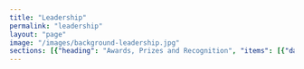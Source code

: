 ```yaml
---
title: "Leadership"
permalink: "leadership"
layout: "page"
image: "/images/background-leadership.jpg"
sections: [{"heading": "Awards, Prizes and Recognition", "items": [{"date": "2018", "name": "UBTECH Best Paper Prize", "link": "", "location": "", "description": "", "who": ""}, {"date": "2018", "name": "Best Paper at RO-MAN 2018 IEEE International Conference on Robot and Human Interactive Communication", "link": "", "location": "", "description": "", "who": ""}, {"date": "2018", "name": "Heidelberg Laureate Fellowship, Australian Academy of Science, PhD Student Chand Gudi. ", "link": "", "location": "", "description": "", "who": ""}, {"date": "2018", "name": "ASEAN Cybersecurity Challenge Codeathon, Magic Lab Team ", "link": "", "location": "", "description": "", "who": ""}, {"date": "2018", "name": "Venture Day Winner, PhD Student Mahya Knox", "link": "", "location": "", "description": "", "who": ""}, {"date": "2018", "name": "Sponsorship to Conference on Fairness, Accountability, and Transparency (FAT*) in New York City PhD Student Nik Dawson", "link": "", "location": "", "description": "", "who": ""}, {"date": "2018", "name": "Atlasssian Sponsorship to Singularity University Summit PhD Student Sarita Herse.", "link": "", "location": "", "description": "", "who": ""}, {"date": "2018", "name": "Second Place in the Social Robot League, UTS Unleashed!", "link": "", "location": "", "description": "", "who": ""}, {"date": "2018", "name": "RoboCup Social Robotics @Home League Qualification, UTS Unleashed!", "link": "", "location": "", "description": "", "who": ""}, {"date": "2018", "name": "Open Source Self Driving Platform Hackathon, Top 10 Global Engineers selected, PhD Student Samuel Pfeiffer", "link": "", "location": "", "description": "", "who": ""}, {"date": "2018", "name": "United Nations, Research Post PhD StudentNik Dawson", "link": "", "location": "", "description": "", "who": ""}, {"date": "2018", "name": "NASA Space Robotics Challenge Finalist and Third Place: PhD Student Samuel Pfeiffer", "link": "", "location": "", "description": "", "who": ""}, {"date": "2017", "name": "Benjamin Johnston coached 9 new Start Up companies into existence in working closely with UTS Student Founders in Launchpad", "link": "", "location": "", "description": "", "who": ""}, {"date": "2017", "name": "IBISWorld 3P Innovation Competition First place: PhD Student Mahya Knox", "link": "", "location": "", "description": "", "who": ""}, {"date": "2017", "name": "Start-Up Catalyst's Youth USA Mission, Mahya Knox", "link": "", "location": "", "description": "", "who": ""}, {"date": "2017", "name": "Best Human-Robot Interface Award, RoboCup 2017", "link": "", "location": "", "description": "", "who": ""}, {"date": "2017", "name": "Social Robot Competition, Second Place, RoboCup 2017", "link": "", "location": "", "description": "", "who": ""}, {"date": "2017", "name": "[Nobel Prize Economic Sciences Committee](http://www.nobelprize.org/nobel_prizes/economic-sciences/prize_awarder/committee.html) - Peter G\u00e4rdenfors.", "link": "", "location": "", "description": "", "who": ""}, {"date": "2017", "name": "NASA Space Robotics Challenge, 3rd Place Sammy Pfeiffer", "link": "", "location": "", "description": "", "who": ""}, {"date": "2017", "name": "AMY Student Awards Finalists  PhD Student: Meg Tonkin; Capstone Students: Navi Gunaratne, Jose Gunawarman, Denis Draca; First Class Honours Student: Le Kang.", "link": "", "location": "", "description": "", "who": ""}, {"date": "2017", "name": "Woz listed by UK-based company Richtopia at number 18 in the list of 200 Most Influential Philanthropists and Social Entrepreneurs", "link": "", "location": "", "description": "", "who": ""}, {"date": "2016", "name": "Best Robot Design Prize, Meg Tonkin", "link": "", "location": "", "description": "", "who": ""}, {"date": "2016", "name": "[Nobel Prize Economic Sciences Committee](http://www.nobelprize.org/nobel_prizes/economic-sciences/prize_awarder/committee.html) - Peter G\u00e4rdenfors.", "link": "", "location": "", "description": "", "who": ""}, {"date": "2016", "name": "Australian-French Entrepreneurship Challenge Finalist, Mayha Knox", "link": "", "location": "", "description": "", "who": ""}, {"date": "2016", "name": "First Class Honours, Le Kang", "link": "", "location": "", "description": "", "who": ""}, {"date": "2016", "name": "IBM PhD Fellowship, Mahya Knox", "link": "", "location": "", "description": "", "who": ""}, {"date": "2016", "name": "Start-Up Catalyst's Youth Mission, Mahya Knox", "link": "", "location": "", "description": "", "who": ""}, {"date": "2015", "name": "Woz received the Legacy for Children Award from the Children's Discovery Museum in San Jose", "link": "", "location": "", "description": "", "who": ""}, {"date": "2015", "name": "[Nobel Prize Economic Sciences Committee](http://www.nobelprize.org/nobel_prizes/economic-sciences/prize_awarder/committee.html) - Peter G\u00e4rdenfors.", "link": "", "location": "", "description": "", "who": ""}, {"date": "2015", "name": "[Alumnus of the Year](http://alumni.berkeley.edu/announcements/caa-announcements/caa-announces-2015-alumnus-year-steve-wozniak-bs-86-and-other-alumni), University of California Berkeley - awarded to [Steve Wozniak](http://woz.org/) B.Sc. '86", "link": "", "location": "", "description": "", "who": ""}, {"date": "2015", "name": "[Australian Academy of Technological Sciences and Engineering](https://www.atse.org.au/) Fellow awarded to Mary-Anne Williams", "link": "", "location": "", "description": "", "who": ""}, {"date": "2015", "name": "[ACS Foundation Internship Scholarship](http://www.acsfoundation.com.au/index.cfm) - Mayha Mirzaei Poueinag ", "link": "", "location": "", "description": "", "who": ""}, {"date": "2015", "name": "[IBM PhD Fellowship](http://www.research.ibm.com/university/awards/phdfellowship.shtml)  - Mayha Mirzaei Poueinag", "link": "", "location": "", "description": "", "who": ""}, {"date": "2014", "name": "Lifetime Achievement Award to Steve Wozniak at the American Museum of Natural History", "link": "", "location": "", "description": "", "who": ""}, {"date": "2014", "name": "ACM Awards Committee: [Eugene L. Lawler Award For Humanitarian Contributions Within Computer Science And Informatics](http://awards.acm.org/lawler/committee.cfm). The ACM is the prestigious American Computing Machinery the peak body for computing science.- Mary-Anne Williams", "link": "", "location": "", "description": "", "who": ""}, {"date": "2014", "name": "Industry Week added Woz to the Manufacturing Hall of Fame", "link": "", "location": "", "description": "", "who": ""}, {"date": "2014", "name": "[Valeo Innovation Challenge](https://valeoinnovationchallenge.valeo.com/): the Magic Lab Team were Finalists and flown to Paris Motor Show to pitch their innovative Car of the Future Service.", "link": "", "location": "", "description": "", "who": ""}, {"date": "2014", "name": "[IBM PhD Fellowship](http://www.research.ibm.com/university/awards/phdfellowship.shtml)  - Wei Wang", "link": "", "location": "", "description": "", "who": ""}, {"date": "2014", "name": "[Fellow, Australian Computer Society](https://www.acs.org.au/news-and-media/news/2013/acs-nsw-fellow-presentations-at-the-november-branch-forum) - Mary-Anne Williams", "link": "", "location": "", "description": "", "who": ""}, {"date": "2014", "name": "[Nobel Prize Economic Sciences Committee](http://www.nobelprize.org/nobel_prizes/economic-sciences/prize_awarder/committee.html) - Peter G\u00e4rdenfors.", "link": "", "location": "", "description": "", "who": ""}, {"date": "2014", "name": "[Appointed Distinguished Professor of Technology at UTS](http://newsroom.uts.edu.au/news/2014/10/steve-wozniak-accepts-adjunct-professorship-uts) - Steve Wozniak", "link": "", "location": "", "description": "", "who": ""}, {"date": "2014", "name": "[Top 25 Women in Robotics](http://robohub.org/25-women-in-robotics-you-need-to-know-about-2014/): \u201cThe women on this list are all field leaders with a huge impact on robotics\u201d - Mary-Anne Williams", "link": "", "location": "", "description": "", "who": ""}, {"date": "2013", "name": "[IBM PhD Fellowship](http://www.research.ibm.com/university/awards/phdfellowship.shtml) - Pramod Parajuli", "link": "", "location": "", "description": "", "who": ""}, {"date": "2013", "name": "[IBM PhD Fellowship](http://www.research.ibm.com/university/awards/phdfellowship.shtml) - Jinjiu Li", "link": "", "location": "", "description": "", "who": ""}, {"date": "2013", "name": "[Nobel Prize Economic Sciences Committee](http://www.nobelprize.org/nobel_prizes/economic-sciences/prize_awarder/committee.html) - Peter  G\u00e4rdenfors.", "link": "", "location": "", "description": "", "who": ""}, {"date": "2013", "name": "[Best Video Award: Most Entertaining Autonomous Robotics Category](http://www.uts.edu.au/research-and-teaching/our-research/quantum-computation-and-intelligent-systems/news/magic-lab-video) - [The Fugitive](https://www.youtube.com/watch?v=rF_-TmrTan8)", "link": "", "location": "", "description": "", "who": ""}, {"date": "2012", "name": "Chair, [Mathematics, Information and Computing Sciences, ERA, Australian Research Council](http://www.arc.gov.au/era-national-reports) - Mary-Anne Williams", "link": "", "location": "", "description": "", "who": ""}, {"date": "2012", "name": "[Nobel Prize Economic Sciences Committee](http://www.nobelprize.org/nobel_prizes/economic-sciences/prize_awarder/committee.html) - Peter G\u00e4rdenfors.", "link": "", "location": "", "description": "", "who": ""}, {"date": "2012", "name": "Endeavour Leadership Fellow - Muh. Anshar", "link": "", "location": "", "description": "", "who": ""}, {"date": "2012", "name": "[IBM PhD Fellowship](http://www.research.ibm.com/university/awards/phdfellowship.shtml) - Rony Novianto", "link": "", "location": "", "description": "", "who": ""}, {"date": "2012", "name": "UniQuest Trailblazer Innovative Ideas Competition - Benjamin Johnston, Xun Wang, Mary-Anne Williams, Valerie Gay, Peter Leijdekkers, Karla Felix Navarro", "link": "", "location": "", "description": "", "who": ""}, {"date": "2012", "name": "[Hermann Lotze Prize](http://www.hlotze.com/) - Peter G\u00e4rdenfors", "link": "", "location": "", "description": "", "who": ""}, {"date": "2012", "name": "Universitatis Lodziensis Amico Medal 2012 - Peter G\u00e4rdenfors", "link": "", "location": "", "description": "", "who": ""}, {"date": "2011", "name": "[Nobel Prize Economic Sciences Committee](http://www.nobelprize.org/nobel_prizes/economic-sciences/prize_awarder/committee.html) - Peter  G\u00e4rdenfors.", "link": "", "location": "", "description": "", "who": ""}, {"date": "2011", "name": "[IBM PhD Fellowship](http://www.research.ibm.com/university/awards/phdfellowship.shtml) - Xun Wang", "link": "", "location": "", "description": "", "who": ""}, {"date": "2011", "name": "UTS Best PhD Dissertation Prize - Benjamin Johnston", "link": "", "location": "", "description": "", "who": ""}, {"date": "2011", "name": "Endeavour Leadership Fellow - Pramod Parajuli", "link": "", "location": "", "description": "", "who": ""}, {"date": "2010", "name": "Kurzweil Prize for \u2018Best Artificial General Intelligence Idea\u2019 - Benjamin Johnston", "link": "", "location": "", "description": "", "who": ""}, {"date": "2009", "name": "Fellow, CodeX, Stanford University - Mary-Anne Williams", "link": "", "location": "", "description": "", "who": ""}, {"date": "2009", "name": "Advisory Board, Rolf Schock Prize in Logic and Philosophy, The Royal Swedish Academy of Sciences - Mary-Anne Williams", "link": "", "location": "", "description": "", "who": ""}, {"date": "2009", "name": "Royal Swedish Academy of Science - Peter G\u00e4rdenfors", "link": "", "location": "", "description": "", "who": ""}, {"date": "2008", "name": "Interdisciplinary Research Prize, Academi\u00e6 Regi\u00e6 Scientiarum Upsaliensis - Peter G\u00e4rdenfors", "link": "", "location": "", "description": "", "who": ""}, {"date": "2007", "name": "[IBM Faculty Award](http://www.research.ibm.com/university/awards/faculty_innovation.shtml) - Mary-Anne Williams", "link": "", "location": "", "description": "", "who": ""}, {"date": "2007", "name": "Review Editor, Artificial Intelligence Journal (AIJ) #1 journal in Artificial Intelligence - Mary-Anne Williams", "link": "", "location": "", "description": "", "who": ""}, {"date": "2007", "name": "Natur och Kultur Foundation - Peter  G\u00e4rdenfors", "link": "", "location": "", "description": "", "who": ""}, {"date": "2006", "name": "Pauli Fellowship, Wolfgang Pauli Institute, Vienna - Center of Excellence in Mathematics, Physics and Informatics/Computer Science - Mary-Anne Williams", "link": "", "location": "", "description": "", "who": ""}, {"date": "2006", "name": "College of Experts Australian Research Council - Mary-Anne Williams", "link": "", "location": "", "description": "", "who": ""}, {"date": "2006", "name": "Guest Professorship - [University of Science and Technology of China](http://en.ustc.edu.cn/) - Mary-Anne Williams.", "link": "", "location": "", "description": "", "who": ""}, {"date": "2005", "name": "Visiting Professor, [Copenhagen Business School](http://www.cbs.dk/en) - Mary-Anne Williams", "link": "", "location": "", "description": "", "who": ""}, {"date": "2004", "name": "Leopoldina Deutsche Akademie f\u00fcr Naturforscher - Peter  G\u00e4rdenfors", "link": "", "location": "", "description": "", "who": ""}, {"date": "2002", "name": "Pioneer Award IEEE Neural Network Society - Henri Prade", "link": "", "location": "", "description": "", "who": ""}, {"date": "2001", "name": "Prize ISI (Institute for Scientific Information) among the 300 most cited authors French scientists - Henri Prade", "link": "", "location": "", "description": "", "who": ""}, {"date": "1999", "name": "Academia Europaea - Peter  G\u00e4rdenfors", "link": "", "location": "", "description": "", "who": ""}, {"date": "1999", "name": "Fellow, International Fuzzy Systems Association - Henri Prade", "link": "", "location": "", "description": "", "who": ""}, {"date": "1996", "name": "Commonwealth Fellowship, Australian Academy of Science - Mary-Anne Williams", "link": "", "location": "", "description": "", "who": ""}, {"date": "1996", "name": "Royal Swedish Academy of Letters, History and Antiquities - Peter  G\u00e4rdenfors", "link": "", "location": "", "description": "", "who": ""}, {"date": "1995", "name": "Australasian Distinguished Doctoral Dissertation Award - Mary-Anne Williams", "link": "", "location": "", "description": "", "who": ""}, {"date": "1988", "name": "Swedish Council for Research in Humanities and Social Sciences - Peter  G\u00e4rdenfors", "link": "", "location": "", "description": "", "who": ""}]}, {"heading": "Research Community Leadership", "items": [{"date": "2015", "name": "[John McCarthy Website at Stanford University](http://jmc.stanford.edu): We worked with John, a pioneer in AI and regualr visitor to the Magic Lab, to make his research more accessible.", "link": "", "location": "", "description": "", "who": ""}, {"date": "from 2006", "name": "[Board of Directors KR Inc](http://kr.org)", "link": "", "location": "", "description": "", "who": ""}, {"date": "2004 - 2006", "name": "[President KR Inc](http://kr.org)", "link": "", "location": "", "description": "", "who": ""}, {"date": "from 2002", "name": "Commonsense Reasoning Steering Committee", "link": "", "location": "", "description": "", "who": ""}, {"date": "from 2002", "name": "Planet KR for the Knowledge Representation and Reasoning Research Community", "link": "", "location": "", "description": "", "who": ""}, {"date": "from 1995", "name": "Nonmonotonic Reasoning and Action Steering Committee", "link": "", "location": "", "description": "", "who": ""}]}, {"heading": "Event Leadership & Organisation", "items": [{"date": "2015", "name": "Entrepreneurship at Focus - Mick Liubinskas, [Entrepreneurship-in-Residence at muru-D](https://muru-d.com/)", "link": "", "location": "", "description": "", "who": ""}, {"date": "2015", "name": "Innovation and Entrepreurship Seminar: Starting \nSydney - Peter Cooper", "link": "http://central.co", "location": "", "description": "", "who": ""}, {"date": "2014", "name": "International Conference on Social Robotics", "link": "http://www.icsr2014.org", "location": "Powerhouse Museum Sydney", "description": "The Magic Lab brought this conference to Sydney and led its organisation. Mary-Anne Williams (Conference Chair), Benjamin Johnston (Program Chair).", "who": ""}, {"date": "2014", "name": "Strategic Management Society Symposium: Design Thinking and Analytics", "link": "http://sydney.strategicmanagement.net/extensions/sydney.php", "location": "UTS Business School", "description": "", "who": "Roy Green and Mary-Anne Williams"}, {"date": "2014", "name": "International Conference on Social Robotics", "link": "http://www.icsr2014.org", "location": "Sydney", "description": "", "who": ""}, {"date": "2014", "name": "Innovation and Entrepreurship Seminar: \nFrom Garage to Global - Ruslan Kogan.", "link": "http://kogan.com", "location": "", "description": "", "who": ""}, {"date": "2014", "name": "Innovation and Entrepreurship Seminar: From \ngraduation to Freelancer's $350m valuation - Darren Williams.", "link": "http://freelancer.com", "location": "", "description": "", "who": ""}, {"date": "2014", "name": "Strategic Management Society Symposium: Design Thinking and Analytics", "link": "http://sydney.strategicmanagement.net/extensions/sydney.php", "location": "Sydney", "description": "Industry Track", "who": ""}, {"date": "2013", "name": "IJCAI-13 Robot Demonstration and Exhibition, Beijing", "link": "http://ijcai-13.org/program/robot_competition_exhibition", "location": "", "description": "", "who": ""}, {"date": "2013", "name": "International Semantic Web Conference", "link": "http://iswc2013.semanticweb.org/", "location": "Sydney Entertainment Centre", "description": "The premier international forum for the Semantic Web Community lead by Tim Berners Lee (inventor of the World Wide Web)", "who": "Benjamin Johnston (Workshop Chair), Mary-Anne Williams (Industry Track Chair)"}, {"date": "2012", "name": "Alan Turing 100 Years Lecture given by Professor \nEdward Feigenbaum, Stanford University and \nTuring Award Winner", "link": "http://newsroom.uts.edu.au/news/2012/12/gutsy-name-for-the-robot-with-a-soft-heart", "location": "UTS", "description": "Lecture at UTS by Professor Edward Feigenbaum (Stanford University)", "who": ""}, {"date": "2012", "name": "International Conference on Social Robotics", "link": "https://storify.com/johnhaining/ibm-uts-turing-lecture", "location": "Chengdu China", "description": "", "who": ""}, {"date": "2012", "name": "Celebrating \u03c0 Day - Professor Jon Borwein", "link": "http://innovation.it.uts.edu.au/lab/pi-day", "location": "", "description": "During the lead up to the celebration I worked with Glenn Wightwick and Andrew Mattingly (IBM Australia), Professor Borwein and David Bailey (Lawrence Berkeley National Laboratory, US Dept Energy) to calculate the 60 trillionth digit of \u03c0\u00b2 in hexidecimal. Video of the event and information about the computation undertaken with IBM", "who": ""}, {"date": "2011", "name": "Social Networks and Innovation Track at PRICAI", "link": "http://mlaa.com.au/pacis2011/", "location": "University of Science & Vietnam National University \u2013 Ho Chi Minh City, Vietnam", "description": "Pacific Asia Conference Information Systems 2012", "who": ""}, {"date": "2011", "name": "Smarter Living: The Conquest of Complexity \nWorkshop", "link": "http://www.aaai.org/Press/Reports/Workshops/ws-11-07.php", "location": "San Francisco", "description": "Twenty-Fifth Conference on Artificial Intelligence (AAAI-2011)", "who": ""}]}, {"heading": "Editorial Board Leadership", "items": [{"date": "Current (from 2014)", "name": "Information Systems Journal", "link": "http://www.journals.elsevier.com/information-systems/", "location": "", "description": "", "who": ""}, {"date": "Current (from 2012)", "name": "International Journal on Social Robotics", "link": "http://link.springer.com/journal/12369", "location": "", "description": "", "who": ""}, {"date": "Current (from 2007)", "name": "Artificial Intelligence Journal ", "link": "http://www.journals.elsevier.com/artificial-intelligence/", "location": "", "description": "", "who": ""}, {"date": "Current (from 2006)", "name": "American Association of Artificial Intelligence/MIT \nPress", "link": "https://mitpress.mit.edu/books/series/american-association-artificial-intelligence", "location": "", "description": "", "who": ""}, {"date": "2006-2010", "name": "Journal of Artificial Intelligence Research ", "link": "http://www.jair.org/", "location": "", "description": "", "who": ""}]}, {"heading": "Selected Pop-Up and Master Classes", "items": [{"date": "2017", "name": "Social Robot Personality Design", "link": "", "location": "", "description": "", "who": ""}, {"date": "2017", "name": "Social Robotics Design Thinking Session", "link": "", "location": "", "description": "", "who": ""}, {"date": "2016", "name": "Social Robotics Design Thinking Session at CBA", "link": "", "location": "", "description": "", "who": ""}, {"date": "2016", "name": "Social Robotics Design Thinking Session at CBA", "link": "", "location": "", "description": "", "who": ""}, {"date": "2015", "name": "Robots with Social Intelligence", "link": "", "location": "", "description": "", "who": ""}, {"date": "2015", "name": "Predictive Data Analytics for Disruptive Innovation", "link": "", "location": "", "description": "", "who": ""}, {"date": "2015", "name": "Predicting Future Innovation and Technologies", "link": "", "location": "", "description": "", "who": ""}, {"date": "2014", "name": "Attention based Decision Making: Learning through Interaction", "link": "", "location": "", "description": "", "who": ""}, {"date": "2014", "name": "Lean Start-Up", "link": "http://theleanstartup.com/", "location": "", "description": "", "who": ""}, {"date": "2014", "name": "Design Thinking for Disruptive Innovation", "link": "https://www.youtube.com/watch?v=rF_-TmrTan8", "location": "", "description": "", "who": ""}, {"date": "2014", "name": "Robots with Soul", "link": "https://www.ted.com/talks/guy_hoffman_robots_with_soul?language=en", "location": "", "description": "", "who": ""}, {"date": "2013", "name": "Creative Intelligence: Disruptive Innovation", "link": "", "location": "", "description": "", "who": ""}, {"date": "2012", "name": "Creative Intelligence: Social Robot Design", "link": "", "location": "", "description": "", "who": ""}, {"date": "2011", "name": "Lean Business Model Canvas", "link": "", "location": "", "description": "", "who": ""}, {"date": "2010", "name": "Blue Ocean Strategy", "link": "", "location": "", "description": "", "who": ""}, {"date": "2009", "name": "Strategic Business Entrepreneurship", "link": "", "location": "", "description": "", "who": ""}, {"date": "2008", "name": "Choice Theory and Belief Revision", "link": "", "location": "", "description": "", "who": ""}, {"date": "2007", "name": "Robot Behaviour using Design Thinking", "link": "", "location": "", "description": "", "who": ""}, {"date": "2006", "name": "Strategic Business Innovation", "link": "", "location": "", "description": "", "who": ""}, {"date": "2005", "name": "Technology and Innovation", "link": "", "location": "", "description": "", "who": ""}, {"date": "2004", "name": "Using Design Thinking to build Innovative Robot Soccer Players", "link": "https://www.youtube.com/watch?v=Diiv7kpW-ng", "location": "", "description": "", "who": ""}]}, {"heading": "Media Commentary", "items": [{"date": "2017", "name": "Australian Research Council's Making a Difference", "link": "http://www.arc.gov.au/sites/default/files/publication-documents/Making_A_Difference_printable_version.pdf", "location": "", "description": "", "who": ""}, {"date": "2017", "name": "ABC TV Special The A.I. Race", "link": "http://www.abc.net.au/tv/programs/ai-race/", "location": "", "description": "", "who": ""}, {"date": "2017", "name": "ABC Radio Drive on Killer Robots", "link": "", "location": "", "description": "", "who": ""}, {"date": "2017", "name": "sciMex EXPERT REACTION: Killer robots: World's top AI and robotics companies call for ban", "link": "https://www.scimex.org/newsfeed/killer-robots-worlds-top-ai-and-robotics-companies-urge-united-nations-to-ban-lethal-autonomous-weapons", "location": "", "description": "", "who": ""}, {"date": "2017", "name": "Gizmodo Meet Australia's Newest RoboCup Team", "link": "https://www.gizmodo.com.au/2017/07/meet-australias-newest-robocup-team/", "location": "", "description": "", "who": ""}, {"date": "2017", "name": "The Saturday Paper Robots in Healthcare", "link": "https://www.thesaturdaypaper.com.au/2017/07/15/robots-healthcare/15000408004905", "location": "", "description": "", "who": ""}, {"date": "2017", "name": "CMO Magazine: Why marketers should take note of social robots", "link": "https://www.cmo.com.au/article/621416/why-marketers-should-take-note-social-robots/", "location": "", "description": "", "who": ""}, {"date": "2017", "name": "CIO Magazine: Inside the 'Magic Lab' where robots learn how to manipulate our emotions", "link": "https://www.cio.com.au/article/621378/inside-magic-lab-where-robots-learn-how-manipulate-our-emotions", "location": "", "description": "", "who": ""}, {"date": "2017", "name": "IoT Hub: UTS researchers to develop AI for robot waiter", "link": "https://www.iothub.com.au/news/uts-researchers-to-develop-ai-for-robot-waiter-466625", "location": "", "description": "", "who": ""}, {"date": "2017", "name": "CBA-UTS Social Robot Experiments at Sydney International Airport", "link": "https://www.commbank.com.au/guidance/newsroom/Air-New-Zealand-and-CommBank-robot-experiment-201708.html", "location": "", "description": "", "who": ""}, {"date": "2017", "name": "Business Scoop: Social Robotics", "link": "http://business.scoop.co.nz/2017/08/22/air-nz-commbank-explore-future-of-travel-with-social-robot/", "location": "", "description": "", "who": ""}, {"date": "2017", "name": "UTS Magazine Adding Spice to Pepper", "link": "http://newsroom.uts.edu.au/sites/default/files/pdfs/umag/20855%20MCU%20UMag%202017_Web.pdf", "location": "", "description": "", "who": ""}, {"date": "2017", "name": "SciMex UTS Unleashed! Social Robot Hackathon", "link": "https://www.scimex.org/newsfeed/uts-unleashes-team-to-deliver-social-robot-software-system", "location": "", "description": "", "who": ""}, {"date": "2017", "name": "UTS unleashes team to deliver social robot software system", "link": "http://newsroom.uts.edu.au/news/2017/06/uts-unleashes-team-deliver-social-robot-software-system", "location": "", "description": "", "who": ""}, {"date": "2016", "name": "Project with CBA and Stockland", "link": "https://www.uts.edu.au/research-and-teaching/industry-partnerships/edge/news/partnering-shape-next-generation-social", "location": "", "description": "", "who": ""}, {"date": "2016", "name": "CBA-UTS Social Robot Partnership", "link": "https://www.commbank.com.au/guidance/newsroom/social-robotics-partnership-201608.html", "location": "", "description": "", "who": ""}, {"date": "2015", "name": "Robot Revolution on ABC Radio", "link": "https://www.science.org.au/events/robot-revolution", "location": "", "description": "", "who": ""}, {"date": "2015", "name": "Killer Robots on ABC News and 7:30 Report", "link": "http://www.stopkillerrobots.org/2015/07/aicall/", "location": "", "description": "", "who": ""}, {"date": "2015", "name": "KIller Robots - Ottawa Citizen", "link": "http://www.pressreader.com/canada/ottawa-citizen/20150801/281483570092672/TextView", "location": "", "description": "", "who": ""}, {"date": "2015", "name": "Killer Robot Open Letter", "link": "http://www.stopkillerrobots.org/2015/07/aicall/", "location": "", "description": "", "who": ""}, {"date": "2015", "name": "Australian Academy of Science", "link": "https://www.science.org.au/events/robotics", "location": "", "description": "", "who": ""}, {"date": "2015", "name": "Woz launches Comic Con", "link": "http://www.cnet.com/news/stan-lee-and-steve-wozniak-silicon-valley-comic-con-tomorrow-daily-166/", "location": "", "description": "", "who": ""}, {"date": "2015", "name": "Woz shares his thoughts on technology", "link": "http://www.afr.com/technology/apple-cofounder-steve-wozniak-on-the-apple-watch-electric-cars-and-the-surpassing-of-humanity-20150323-1m3xxk", "location": "", "description": "", "who": ""}, {"date": "2014", "name": "Mechanical Maids", "link": "http://khouse.org/enews/2014-10-20/", "location": "", "description": "", "who": ""}, {"date": "2014", "name": "Social Robotics Conference", "link": "http://www.pulseitmagazine.com.au/index.php?option=com_content&view=article&id=2118:uts-hosts-social-robotics-conference-as-the-woz-joins-faculty&catid=67:aged-care&Itemid=332", "location": "", "description": "", "who": ""}, {"date": "2014", "name": "Steve Wozniak joins the Magic Lab", "link": "http://www.smh.com.au/technology/technology-news/apple-cofounder-steve-wozniak-joins-uts-20141021-119qco.html", "location": "", "description": "", "who": ""}, {"date": "2014", "name": "Cisco Internet of Everything", "link": "http://www.slideshare.net/ciscoanz/cisco-australia-internet-of-everything-panel-discussion-maryanne-williams-uts", "location": "", "description": "", "who": ""}, {"date": "2014", "name": "ACS Fellows", "link": "https://www.acs.org.au/news-and-media/news/2014/branch-forum.24112014", "location": "", "description": "", "who": ""}, {"date": "2013", "name": "UTS Adopts A Culture Of Startups", "link": "https://sydstart.wordpress.com/2013/11/26/uts-adopts-a-culture-of-startups/", "location": "", "description": "", "who": ""}, {"date": "2013", "name": "Don\u2019t get up \u2014 let the PR2 robot get your beer for you", "link": "http://www.computerworld.com.au/article/423333/don_t_get_up_let_pr2_robot_get_your_beer/", "location": "", "description": "", "who": ""}, {"date": "2013", "name": "Robots Podcast: Knowledge engineering", "link": "http://robohub.org/robots-knowledge-engineering/", "location": "", "description": "", "who": ""}, {"date": "2012", "name": "Robots, humans and the future", "link": "http://www.abc.net.au/radionational/programs/futuretense/robots2c-humans-and-the-future---part-two/3998314", "location": "", "description": "", "who": ""}, {"date": "2012", "name": "Keynote: Victorian Information Technology Teachers Association Conference", "link": "http://www.kings.edu.au/ICT_Newsletters/ICT%20Services%20Newsletter%20-%20Term%203%202013%20-%20Vol.8%20No.12.pdf", "location": "", "description": "", "who": ""}, {"date": "2012", "name": "UTS Women in Engineering & IT Hands on Day for Year 11 and 12", "link": "http://utswomeninengineeringandit.blogspot.com.au/2010/05/uts-women-in-engineering-it-hands-on.html", "location": "", "description": "", "who": ""}, {"date": "2012", "name": "UTS:PR2 let this robot help you", "link": "", "location": "", "description": "", "who": ""}, {"date": "2012", "name": "UTS:PR2 robot name GUTSY is crowdsourced. Over 5000 people helped!", "link": "http://cfsites1.uts.edu.au/research/news/detail.cfm?ItemId=33616", "location": "", "description": "", "who": ""}, {"date": "2012", "name": "Robot Self Awareness", "link": "http://scienceillustrated.com.au/blog/science/robot-learns-to-recognise-itself-in-a-mirror/", "location": "", "description": "", "who": ""}, {"date": "2012", "name": "Trailblazer 2012 Winners", "link": "http://secure.bla.com.au/trailblazer/uts-trailbazer-2012-winners", "location": "", "description": "", "who": ""}, {"date": "2011", "name": "Club Cosmos", "link": "http://riaus.org.au/people/mary-anne-williams/", "location": "", "description": "", "who": ""}]}, {"heading": "International Robot Soccer Championships", "items": [{"date": "2014", "name": "Team goes to Brasil to compete at [RoboCup](http://www.robocup2014.org/) and beats [University of Paris](http://www.english.paris-sorbonne.fr/)", "link": "", "location": "", "description": "The Karachi Koalas compete at the Robot Soccer World Championships in Brasil defeating the University of Paris in the first round. ", "who": ""}, {"date": "2013", "name": "Team goes to The Netherlands for RoboCup and gains 5th Place", "link": "http://www.robocup2013.org/", "location": "", "description": "The Karachi Koalas compete at the Robot Soccer World Championships and gain 5th place overall.", "who": ""}, {"date": "2012", "name": "Team beats University of Oxford", "link": "https://www.cs.ox.ac.uk/projects/RobotFootball/", "location": "", "description": "", "who": ""}, {"date": "2012", "name": "Team goes to RoboCup in Mexico gains 16th Place", "link": "http://www.robocup2012.org/", "location": "", "description": "The Karachi Koalas compete at the Robot Soccer World Championships and gain 10th place overall. You can watch our friendly with [University of Oxford](https://www.youtube.com/watch?v=t7y-hGdRhAI)", "who": ""}, {"date": "2011", "name": "Team goes to RoboCup in Turkey qualifies for 3D simulation", "link": "http://www.robocup2011.org/en/", "location": "", "description": "The Karachi Koalas compete at the Robot Soccer World Championships and gain 16th place overall. We defeated Oxford Univeristy and the Univerity of Paris.", "who": ""}, {"date": "2010", "name": "Team qualifies and goes to RoboCup in Singapore ", "link": "http://www.robocup2010.org/", "location": "", "description": "We formed a new and exciting robot soccer team, the Karachi Koalas, as a joint venture with the prestigious Institute of Business Administration (IBA) in Karachi. IBA was established by the Wharton Business School, University of Pennsylvania.", "who": ""}, {"date": "2008", "name": "Team joins forces with the University of Science and \nTechnology of China (USTC) and gains Second Place\nat RoboCup! \n(more than 30,000 views of the [Grand Final on youtube](https://www.youtube.com/watch?v=RerTewzPzfY)) USTC is the only university governed by teh Chinese Academy of Science. It also consistently ranks number 1 in Nature publications.", "link": "", "location": "", "description": "", "who": ""}, {"date": "2004", "name": "UTS Unleashed! was the top International team winning \nthe Scientific Challenges and gaining second place in \nthe soccer matches at [RoboCup 2014](http://www.robocup2004.pt/). The team developed a [new dodge \nmanuveur](https://www.youtube.com/watch?v=Diiv7kpW-ng) that allowed it to play some awesome soccer. ", "link": "", "location": "", "description": "", "who": ""}, {"date": "2003", "name": "[UTS qualifies for RoboCup](http://www.aaai.org/ojs/index.php/aimagazine/article/view/1762) for the first time and defeats a leading US engineering university,  the University of Texas at Austin 7-2! Wow!", "link": "", "location": "", "description": "", "who": ""}]}, {"heading": "Cool Robot Demonstrations and Experiments", "items": [{"date": "2017", "name": "Social Robot Competition at RoboCup, Nagoya Japan", "link": "", "location": "", "description": "", "who": ""}, {"date": "2017", "name": "CBA Innovation Lab", "link": "", "location": "", "description": "", "who": ""}, {"date": "2017", "name": "UTS Open Day", "link": "", "location": "", "description": "", "who": ""}, {"date": "2017", "name": "Sydney International Airport", "link": "", "location": "", "description": "", "who": ""}, {"date": "2016", "name": "CBA Innovation Lab", "link": "", "location": "", "description": "", "who": ""}, {"date": "2016", "name": "Stockland Merrylands", "link": "", "location": "", "description": "", "who": ""}, {"date": "2015", "name": "NSW Government's Innovation Policy Launch", "link": "https://disrupter4change.wordpress.com/tag/hackathon-2/", "location": "", "description": "", "who": ""}, {"date": "2015", "name": "Telstra visit the Magic Lab", "link": "http://www.telstra.com.au/aboutus/our-company/present/leadership-team/", "location": "", "description": "", "who": ""}, {"date": "2015", "name": "CBA visit the Magic Lab", "link": "http://commbank.com.au", "location": "", "description": "", "who": ""}, {"date": "2015", "name": "Australian Computer Society Fellows", "link": "https://www.acs.org.au/", "location": "", "description": "", "who": ""}, {"date": "2015", "name": "UTS Day Care Centre - The Magic Pudding", "link": "http://www.uts.edu.au/partners-and-community/initiatives/uts-child-care/magic-pudding", "location": "", "description": "", "who": ""}, {"date": "2015", "name": "UTS Vice Chancellor Lab visit", "link": "http://www.uts.edu.au/about/university/senior-executive/vice-chancellor-and-president", "location": "", "description": "", "who": ""}, {"date": "2015", "name": "Steve Wozniak Lab visits", "link": "http://woz.org", "location": "", "description": "", "who": ""}, {"date": "2015", "name": "Advanced Manufacturing Growth-Centre", "link": "http://www.business.gov.au/advice-and-support/IndustryGrowthCentres/Pages/GC-Advanced-Manufacturing.aspx", "location": "", "description": "", "who": ""}, {"date": "2015", "name": "Stanford University", "link": "http://stanford.edu", "location": "", "description": "", "who": ""}, {"date": "2015", "name": "Aurecon Magic Lab visit", "link": "http://www.aurecongroup.com/en.aspx", "location": "", "description": "", "who": ""}, {"date": "2014", "name": "International Social Robotics Conference", "link": "http://icsr2014.org/", "location": "", "description": "", "who": ""}, {"date": "2014", "name": "Australian Computer Society Dinner", "link": "https://www.acs.org.au/", "location": "", "description": "", "who": ""}, {"date": "2014", "name": "Magic Lab Robots visit Sydney Girls High School", "link": "http://www.sghs.nsw.edu.au/", "location": "", "description": "", "who": ""}, {"date": "2014", "name": "UTS Open Day - Robot Social Interaction", "link": "http://www.uts.edu.au/about/faculty-engineering-and-information-technology/events/uts-engineering-and-information", "location": "", "description": "", "who": ""}, {"date": "2014", "name": "Steve Wozniak Lab visit", "link": "http://woz.org", "location": "", "description": "", "who": ""}, {"date": "2014", "name": "Stanford University", "link": "http://stanford.edu", "location": "", "description": "", "who": ""}, {"date": "2014", "name": "Guy Hoffman Magic Lab vist", "link": "http://guyhoffman.com/", "location": "", "description": "", "who": ""}, {"date": "2014", "name": "Keith Clark from Imperial College Magic Lab visit", "link": "http://www.doc.ic.ac.uk/~klc/", "location": "", "description": "", "who": ""}, {"date": "2014", "name": "CBA visit the Magic Lab", "link": "http://cba.com", "location": "", "description": "", "who": ""}, {"date": "2013", "name": "International Joint Conference on Artifical Intelligence, Beijing", "link": "http://ijcai-13.org/program/robot_competition_exhibition", "location": "", "description": "", "who": ""}, {"date": "2013", "name": "Vice Chancellor Industry Event - Magic Lab robots come out to play.", "link": "", "location": "", "description": "", "who": ""}, {"date": "2013", "name": "UTS Industry Advisory Network ", "link": "", "location": "", "description": "", "who": ""}, {"date": "2013", "name": "UTS Open Day - Advanced Social Robots", "link": "http://www.uts.edu.au/sites/default/files/uts-open-day-city-program.pdf", "location": "", "description": "", "who": ""}, {"date": "2012", "name": "Play Communications", "link": "http://playcomms.com/", "location": "", "description": "", "who": ""}, {"date": "2012", "name": "UTS Day Care Centre - Blackfriars", "link": "http://www.uts.edu.au/partners-and-community/initiatives/uts-child-care/blackfriars", "location": "", "description": "", "who": ""}, {"date": "2012", "name": "UTS Open Day - Robot Dance", "link": "https://www.youtube.com/watch?v=90LOWQfgQzs", "location": "", "description": "", "who": ""}, {"date": "2011", "name": "UTS Open Day - Human Robot Dance", "link": "https://www.youtube.com/watch?v=90LOWQfgQzs", "location": "", "description": "", "who": ""}, {"date": "2010", "name": "Digital Life, Melbourne", "link": "https://www.youtube.com/watch?v=zyjIoImS4xI", "location": "", "description": "", "who": ""}, {"date": "2010", "name": "UTS Open Day - Robot Soccer ", "link": "https://www.youtube.com/watch?v=KQvBhczHWMo", "location": "", "description": "", "who": ""}, {"date": "2009", "name": "UTS Open Day - Robot Soccer Matches", "link": "", "location": "", "description": "", "who": ""}, {"date": "2008", "name": "International Conference on Automated Planning (ICAPS)", "link": "", "location": "", "description": "", "who": ""}, {"date": "2008", "name": "UTS Open Day - Robot Soccer Matches", "link": "", "location": "", "description": "", "who": ""}, {"date": "2007", "name": "UTS Open Day - Robot Soccer Matches", "link": "", "location": "", "description": "", "who": ""}, {"date": "2006", "name": "UTS first international Robot Soccer Team invited to China for demonstration matches throughout China Science Week.", "link": "", "location": "", "description": "", "who": ""}, {"date": "2006", "name": "Public Robot Soccer Games - in Perth", "link": "", "location": "", "description": "", "who": ""}, {"date": "2006", "name": "UTS Open Day - Robot Soccer Matches", "link": "", "location": "", "description": "", "who": ""}, {"date": "2005", "name": "UTS Day Care Centre Visit", "link": "", "location": "", "description": "", "who": ""}, {"date": "2005", "name": "UTS Open Day - Robot Soccer Matches", "link": "", "location": "", "description": "", "who": ""}, {"date": "2004", "name": "Australian RoboCup Championships", "link": "", "location": "", "description": "", "who": ""}, {"date": "2004", "name": "Stanford University Magic Lab visit", "link": "", "location": "", "description": "", "who": ""}, {"date": "2004", "name": "UTS Council Magic Lab visit", "link": "", "location": "", "description": "", "who": ""}, {"date": "2004", "name": "UTS Vice Chancellor Magic Lab visit", "link": "", "location": "", "description": "", "who": ""}, {"date": "2004", "name": "Public Robot Soccer Games - in Sydney", "link": "", "location": "", "description": "", "who": ""}, {"date": "2004", "name": "UTS Open Day - Robot Soccer Matches", "link": "", "location": "", "description": "", "who": ""}, {"date": "2003", "name": "Public Robot Soccer Games - in Sydney", "link": "", "location": "", "description": "", "who": ""}, {"date": "2003", "name": "UTS Day Care Centre Visits the Magic Lab to see robots play soccer match", "link": "", "location": "", "description": "", "who": ""}, {"date": "2003", "name": "UTS Open Day - Robot Soccer Matches", "link": "", "location": "", "description": "", "who": ""}]}]
---
```

